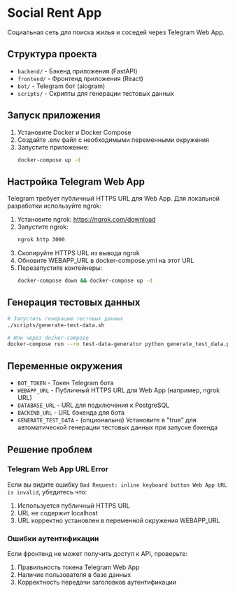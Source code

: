 # Social Rent App

Социальная сеть для поиска жилья и соседей через Telegram Web App.

## Структура проекта

- `backend/` - Бэкенд приложения (FastAPI)
- `frontend/` - Фронтенд приложения (React)
- `bot/` - Telegram бот (aiogram)
- `scripts/` - Скрипты для генерации тестовых данных

## Запуск приложения

1. Установите Docker и Docker Compose
2. Создайте .env файл с необходимыми переменными окружения
3. Запустите приложение:
   ```bash
   docker-compose up -d
   ```

## Настройка Telegram Web App

Telegram требует публичный HTTPS URL для Web App. Для локальной разработки используйте ngrok:

1. Установите ngrok: https://ngrok.com/download
2. Запустите ngrok:
   ```bash
   ngrok http 3000
   ```
3. Скопируйте HTTPS URL из вывода ngrok
4. Обновите WEBAPP_URL в docker-compose.yml на этот URL
5. Перезапустите контейнеры:
   ```bash
   docker-compose down && docker-compose up -d
   ```

## Генерация тестовых данных

```bash
# Запустить генерацию тестовых данных
./scripts/generate-test-data.sh

# Или через docker-compose
docker-compose run --rm test-data-generator python generate_test_data.py
```

## Переменные окружения

- `BOT_TOKEN` - Токен Telegram бота
- `WEBAPP_URL` - Публичный HTTPS URL для Web App (например, ngrok URL)
- `DATABASE_URL` - URL для подключения к PostgreSQL
- `BACKEND_URL` - URL бэкенда для бота
- `GENERATE_TEST_DATA` - (опционально) Установите в "true" для автоматической генерации тестовых данных при запуске бэкенда

## Решение проблем

### Telegram Web App URL Error

Если вы видите ошибку `Bad Request: inline keyboard button Web App URL is invalid`, убедитесь что:
1. Используется публичный HTTPS URL
2. URL не содержит localhost
3. URL корректно установлен в переменной окружения WEBAPP_URL

### Ошибки аутентификации

Если фронтенд не может получить доступ к API, проверьте:
1. Правильность токена Telegram Web App
2. Наличие пользователя в базе данных
3. Корректность передачи заголовков аутентификации
